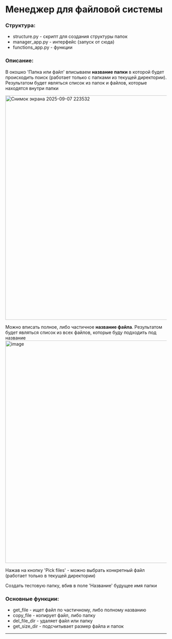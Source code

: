 # Менеджер для файловой системы


### Структура:

- structure.py - скрипт для создания структуры папок
- manager_app.py - интерфейс (запуск от сюда)
- functions_app.py - функции
  

### Описание:
В окошко 'Папка или файл' вписываем **название папки** в которой будет происходить поиск (работает только с папками 
из текущей директории). Результатом будет являться список из папок и файлов, которые находятся внутри папки

<img width="1256" height="701" alt="Снимок экрана 2025-09-07 223532" src="https://github.com/user-attachments/assets/c5737c3d-2087-4c8b-aa5e-571e02be3d46" />

Можно вписать полное, либо частичное **название файла**. Результатом будет являться список из всех файлов, которые буду 
подходить под название
<img width="1261" height="695" alt="image" src="https://github.com/user-attachments/assets/a0c84be3-8e66-41ac-a8cb-aec80a71ccd2" />

Нажав на кнопку 'Pick files' - можно выбрать конкретный файл (работает только в текущей директории)

Создать тестовую папку, вбив в поле 'Название' будущее имя папки


### Основные функции:

- get_file - ищет файл по частичному, либо полному названию
- copy_file - копирует файл, либо папку
- del_file_dir - удаляет файл или папку
- get_size_dir - подсчитывает размер файла и папок

***

